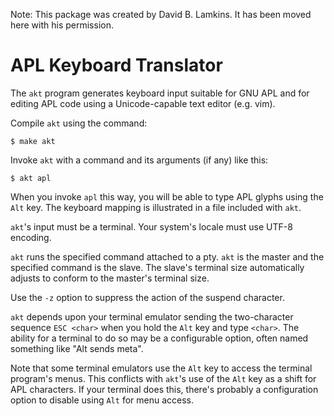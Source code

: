 Note:  This package was created by David B. Lamkins.  It has been moved here with his permission.

APL Keyboard Translator
=======================

The `akt` program generates keyboard input suitable for GNU APL and for
editing APL code using a Unicode-capable text editor (e.g. vim).

Compile `akt` using the command:

```
$ make akt
```

Invoke `akt` with a command and its arguments (if any) like this:

```
$ akt apl
```

When you invoke `apl` this way, you will be able to type APL glyphs using
the `Alt` key. The keyboard mapping is illustrated in a file included with
`akt`.

`akt`'s input must be a terminal. Your system's locale must use UTF-8
encoding.

`akt` runs the specified command attached to a pty. `akt` is the master
and the specified command is the slave. The slave's terminal size
automatically adjusts to conform to the master's terminal size.

Use the `-z` option to suppress the action of the suspend character.

`akt` depends upon your terminal emulator sending the two-character
sequence `ESC <char>` when you hold the `Alt` key and type `<char>`.
The ability for a terminal to do so may be a configurable option, often
named something like "Alt sends meta".

Note that some terminal emulators use the `Alt` key to access the
terminal program's menus. This conflicts with `akt`'s use of the `Alt`
key as a shift for APL characters. If your terminal does this, there's
probably a configuration option to disable using `Alt` for menu access.
